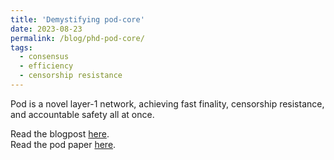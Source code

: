 ```yaml
---
title: 'Demystifying pod-core'
date: 2023-08-23
permalink: /blog/phd-pod-core/
tags:
  - consensus
  - efficiency
  - censorship resistance
---
```

Pod is a novel layer-1 network, achieving fast finality, censorship resistance, and accountable safety all at once.

Read the blogpost [here](https://pod.network/blog/demystifying-pod-core).<br>
Read the pod paper [here](https://arxiv.org/pdf/2501.14931).